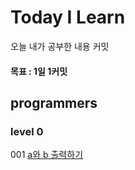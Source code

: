 # Today I Learn
오늘 내가 공부한 내용 커밋

#### 목표 : 1일 1커밋


## programmers

### level 0

001 [a와 b 출력하기](https://github.com/helloSaltedCaramel/TIL/blob/main/Algorithm_Solutions/src/com/cho/programmers/level0/Soultion_001.py)
